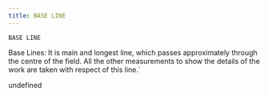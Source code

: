 ```yaml
---
title: BASE LINE
---
```

`BASE LINE`

Base Lines:
It is main and longest line, which passes approximately through the centre of the field. 
All the other measurements to show the details of the work are taken with respect of this line.`

undefined